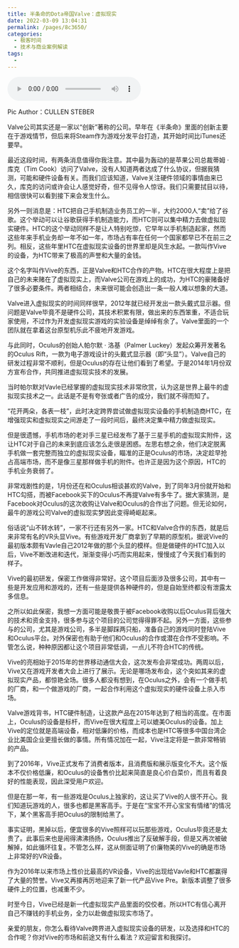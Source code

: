 ```yaml
---
title: 半条命的Dota帝国Valve：虚拟现实
date: 2022-03-09 13:04:31
permalink: /pages/8c3650/
categories:
  - 极客时间
  - 技术与商业案例解读
tags:
  - 
---
```

<audio title="060.半条命的Dota帝国Valve：虚拟现实" src="https://static001.geekbang.org/resource/audio/16/06/1680548c3c6650da1b85eb8c0642df06.mp3" controls="controls"></audio> 
<p><span class="reference">Pic Author：CULLEN STEBER</span></p>
<p>Valve公司其实还是一家以“创新”著称的公司。早年在《半条命》里面的创新主要在于游戏情节，但后来将Steam作为游戏分发平台打造，其开始时间比iTunes还要早。</p>
<p>最近这段时间，有两条消息值得你我注意。其中最为轰动的是苹果公司总裁蒂姆 · 库克（Tim Cook）访问了Valve，没有人知道两者达成了什么协议，但据我猜测，可能和硬件设备有关。而我们应该知道，Valve关注硬件领域的事情由来已久，库克的访问或许会让人感觉好奇，但不见得令人惊讶。我们只需要拭目以待，相信很快可以看到接下来会发生什么。</p>
<p>另外一则消息是：HTC把自己手机制造业务员工的一半，大约2000人“卖”给了谷歌。这个举动可以让谷歌获得手机制造能力，而HTC则可以集中精力去做虚拟现实硬件。HTC的这个举动同样不是让人特别吃惊，它早年以手机制造起家，然而这些年来手机业务却一年不如一年，市场占有率在任何一个国家都早已不在前三之列。相反，这些年里HTC在虚拟现实设备的世界里却是风生水起。一款叫作Vive的设备，为HTC带来了极高的声誉和大量的金钱。</p>
<p>这个名字叫作Vive的东西，正是Valve和HTC合作的产物。HTC在很大程度上是把自己的未来赌在了虚拟现实上，而Valve公司在游戏上的成功，为HTC的豪赌备好了很多必要条件。两者相结合，未来很可能会创造出一条一般人难以想象的大道。</p>
<!-- [[[read_end]]] -->
<p>Valve进入虚拟现实的时间同样很早，2012年就已经开发出一款头戴式显示器。但问题是Valve毕竟不是硬件公司，其技术积累有限，做出来的东西笨重，不适合玩家使用，不过作为开发虚拟现实游戏的实验设备是绰绰有余了。Valve里面的一个团队就在拿着这台原型机乐此不疲地开发游戏。</p>
<p>与此同时，Oculus的创始人帕尔默 · 洛基（Palmer Luckey）发起众筹开发著名的Oculus Rift，一款为电子游戏设计的头戴式显示器（即“头显”）。Valve自己的研发过程非常不顺利，但是Oculus的存在让他们看到了希望。于是2014年1月份双方宣布合作，共同推进虚拟现实技术的发展。</p>
<p>当时帕尔默对Vavle已经掌握的虚拟现实技术非常欣赏，认为这是世界上最牛的虚拟现实技术之一。此话是不是有夸张或者广告的成分，我们就不得而知了。</p>
<p>“花开两朵，各表一枝”，此时决定跨界尝试做虚拟现实设备的手机制造商HTC，在增强现实和虚拟现实之间游走了一段时间后，最终决定集中精力做虚拟现实。</p>
<p>但是很遗憾，手机市场的老对手三星已经发布了基于三星手机的虚拟现实附件，这让HTC对于自己的未来到底应该怎么走很是困惑。左思右想之余，他们决定脱离手机做一套完整而独立的虚拟现实设备，瞄准的正是Oculus的市场，决定趁早抢占高端市场，而不是像三星那样做手机的附件。也许正是因为这个原因，HTC的手机业务衰弱了。</p>
<p>非常戏剧性的是，1月份还在和Oculus相谈甚欢的Valve，到了同年3月份就开始和HTC勾搭，而被Facebook买下的Oculus不再提Valve有多牛了。据大家猜测，是Facebook对Oculus的这次收购让Valve和Oculus的合作出了问题。但无论如何，最牛的游戏公司Valve的虚拟现实梦因此变得崎岖起来。</p>
<p>俗话说“山不转水转”，一家不行还有另外一家。HTC和Valve合作的东西，就是后来非常有名的VR头显Vive。有些游戏开发厂商拿到了早期的原型机，据说Vive的最初版本颇有Vavle自己2012年做的那个头显的模样。但是做硬件的HTC加入以后，Vive不断改进和迭代，渐渐变得小巧而实用起来，慢慢成了今天我们看到的样子。</p>
<p>Vive的最初研发，保密工作做得非常好。这个项目后面涉及很多公司，其中有一些是开发应用和游戏的，还有一些是提供各种硬件的，但是自始至终都没有泄露太多信息。</p>
<p>之所以如此保密，我想一方面可能是敬畏于被Facebook收购以后Oculus背后强大的技术和资金支持，很多参与这个项目的公司觉得得罪不起。另外一方面，这些参与的公司，尤其是游戏公司，多半是脚踩两只船，准备自己的游戏同时登陆Vive和Oculus平台。对外保密也有助于他们和Oculus的合作或潜在合作不受影响。不管怎么说，种种原因都让这个项目非常低调，一点儿不符合HTC的传统。</p>
<p>Vive的亮相始于2015年的世界移动通信大会，这次发布会非常成功。两周以后，Vive又在游戏开发者大会上进行了展示。无论是哪场发布会，这个突如其来的虚拟现实产品，都惊艳全场。很多人都没有想到，在Oculus之外，会有一个做手机的厂商，和一个做游戏的厂商，一起合作利用这个虚拟现实的硬件设备上杀入市场。</p>
<p>Valve游戏背书，HTC硬件制造，让这款产品在2015年达到了相当的高度。在市面上，Oculus的设备是标杆，而Vive在很大程度上可以媲美Oculus的设备。加上Vive的定位就是高端设备，相对低廉的价格，而成本也是HTC等很多中国台湾企业比美国企业更擅长做的事情。所有情况加在一起，Vive注定将是一款非常畅销的产品。</p>
<p>到了2016年，Vive正式发布了消费者版本，且消费版和展示版变化不大。这个版本不仅价格低廉，和Oculus的设备售价比起来简直是良心价白菜价，而且有着良好的性能表现，因此深受用户欢迎。</p>
<p>但是在那一年，有一些游戏是Oculus上独家的，这让买了Vive的人很不开心。我们知道玩游戏的人，很多也都是黑客高手。于是在“宝宝不开心宝宝有情绪”的情况下，某个黑客高手把Oculus的限制给黑了。</p>
<p>事实证明，黑掉以后，便宜很多的Vive照样可以玩那些游戏，Oculus毕竟还是太贵了。此事后来也是闹得沸沸扬扬，Oculus推出了反破解手段，但是又再次被破解掉，如此循环往复。不管怎么样，这从侧面证明了价廉物美的Vive的确是市场上非常好的VR设备。</p>
<p>作为2016年以来市场上性价比最高的VR设备，Vive的出现给Vavle和HTC都赢得了大量的赞誉。Vive又再接再厉地迎来了新一代产品Vive Pre。新版本调整了很多硬件上的位置，也减重不少。</p>
<p>时至今日，Vive已经是新一代虚拟现实产品里面的佼佼者。所以HTC有信心离开自己不赚钱的手机业务，全力以赴做虚拟现实市场了。</p>
<p>亲爱的朋友，你怎么看待Valve跨界进入虚拟现实设备的研发，以及选择和HTC的合作呢？你对Vive的市场和前途又有什么看法？欢迎留言和我探讨。</p>
<p></p>
